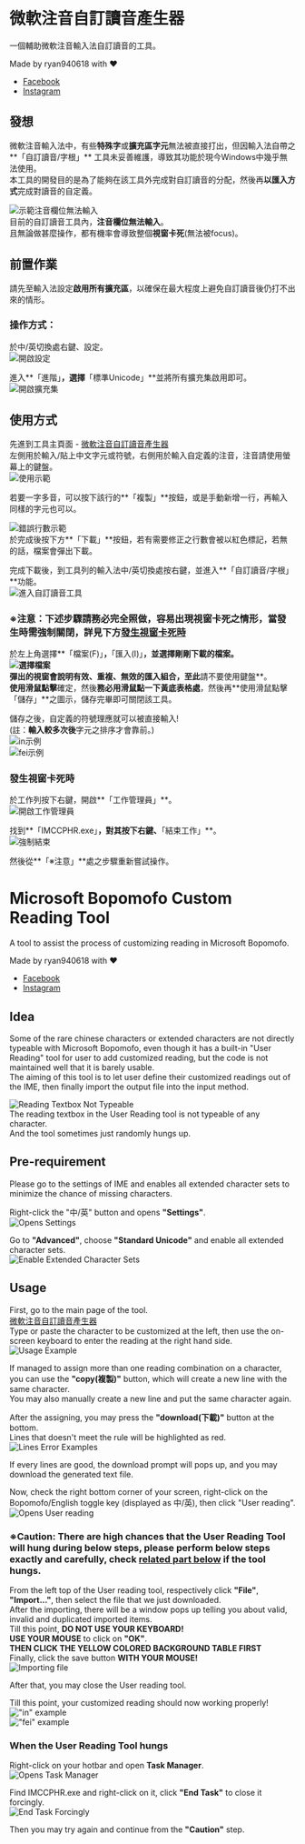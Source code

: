 # 微軟注音自訂讀音產生器  
一個輔助微軟注音輸入法自訂讀音的工具。  

Made by ryan940618 with ❤  
- [Facebook](https://facebook.com/ryan940618)  
- [Instagram](https://instagram.com/ryan940618)

## 發想  
微軟注音輸入法中，有些**特殊字**或**擴充區字元**無法被直接打出，但因輸入法自帶之**「自訂讀音/字根」** 工具未妥善維護，導致其功能於現今Windows中幾乎無法使用。  
本工具的開發目的是為了能夠在該工具外完成對自訂讀音的分配，然後再**以匯入方式**完成對讀音的自定義。  

![示範注音欄位無法輸入](https://github.com/ryan940618/msbpmf-customization/blob/4baab058b90d75f1ecce8f16e1b58765bf2cc519/assets/zh_toolError.gif)  
目前的自訂讀音工具內，**注音欄位無法輸入**。  
且無論做甚麼操作，都有機率會導致整個**視窗卡死**(無法被focus)。  

## 前置作業  
請先至輸入法設定**啟用所有擴充區**，以確保在最大程度上避免自訂讀音後仍打不出來的情形。  

### 操作方式：
於中/英切換處右鍵、設定。  
![開啟設定](https://github.com/ryan940618/msbpmf-customization/blob/4baab058b90d75f1ecce8f16e1b58765bf2cc519/assets/zh_setting.gif)  

進入**「進階」**，選擇**「標準Unicode」**並將所有擴充集啟用即可。  
![開啟擴充集](https://github.com/ryan940618/msbpmf-customization/blob/4baab058b90d75f1ecce8f16e1b58765bf2cc519/assets/zh_extended.gif)  

## 使用方式  
先進到工具主頁面 - [微軟注音自訂讀音產生器](https://ryan940618.github.io/msbpmf-customization/)  
左側用於輸入/貼上中文字元或符號，右側用於輸入自定義的注音，注音請使用螢幕上的鍵盤。  
![使用示範](https://github.com/ryan940618/msbpmf-customization/blob/9cf830d9bf40feb3bec76a1af16118dbc7207668/assets/showcase.gif)  

若要一字多音，可以按下該行的**「複製」**按鈕，或是手動新增一行，再輸入同樣的字元也可以。  

![錯誤行數示範](https://github.com/ryan940618/msbpmf-customization/blob/9cf830d9bf40feb3bec76a1af16118dbc7207668/assets/errorEgs.gif)  
於完成後按下方**「下載」**按鈕，若有需要修正之行數會被以紅色標記，若無的話，檔案會彈出下載。  

完成下載後，到工具列的輸入法中/英切換處按右鍵，並進入**「自訂讀音/字根」**功能。  
![進入自訂讀音工具](https://github.com/ryan940618/msbpmf-customization/blob/4baab058b90d75f1ecce8f16e1b58765bf2cc519/assets/zh_userReading.gif)  

### ※注意：下述步驟請務必完全照做，容易出現視窗卡死之情形，當發生時需強制關閉，詳見下方[發生視窗卡死時](https://github.com/ryan940618/msbpmf-customization#%E7%99%BC%E7%94%9F%E8%A6%96%E7%AA%97%E5%8D%A1%E6%AD%BB%E6%99%82)  
於左上角選擇**「檔案(F)」**，**「匯入(I)」**，並選擇剛剛下載的檔案。  
![選擇檔案](https://github.com/ryan940618/msbpmf-customization/blob/4baab058b90d75f1ecce8f16e1b58765bf2cc519/assets/zh_importing.gif)  
彈出的視窗會說明有效、重複、無效的匯入組合，至此**請不要使用鍵盤**。  
**使用滑鼠點擊**確定，然後**務必用滑鼠點一下黃底表格處**，然後再**使用滑鼠點擊「儲存」**之圖示，儲存完畢即可關閉該工具。  

儲存之後，自定義的符號理應就可以被直接輸入!  
(註：**輸入較多次後**字元之排序才會靠前。)  
![in示例](https://github.com/ryan940618/msbpmf-customization/blob/9cf830d9bf40feb3bec76a1af16118dbc7207668/assets/in.png)  
![fei示例](https://github.com/ryan940618/msbpmf-customization/blob/9cf830d9bf40feb3bec76a1af16118dbc7207668/assets/fei.png)  

### 發生視窗卡死時  
於工作列按下右鍵，開啟**「工作管理員」**。  
![開啟工作管理員](https://github.com/ryan940618/msbpmf-customization/blob/4baab058b90d75f1ecce8f16e1b58765bf2cc519/assets/zh_Taskmgr.gif)  

找到**「IMCCPHR.exe」**，對其按下右鍵、**「結束工作」**。  
![強制結束](https://github.com/ryan940618/msbpmf-customization/blob/4baab058b90d75f1ecce8f16e1b58765bf2cc519/assets/zh_endTask.gif)  

然後從**「※注意」**處之步驟重新嘗試操作。  


# Microsoft Bopomofo Custom Reading Tool  
A tool to assist the process of customizing reading in Microsoft Bopomofo.  

Made by ryan940618 with ❤  
- [Facebook](https://facebook.com/ryan940618)  
- [Instagram](https://instagram.com/ryan940618)  

## Idea  
Some of the rare chinese characters or extended characters are not directly typeable with Microsoft Bopomofo, even though it has a built-in "User Reading" tool for user to add customized reading, but the code is not maintained well that it is barely usable.  
The aiming of this tool is to let user define their customized readings out of the IME, then finally import the output file into the input method.  

![Reading Textbox Not Typeable](https://github.com/ryan940618/msbpmf-customization/blob/9cf830d9bf40feb3bec76a1af16118dbc7207668/assets/en_toolError.gif)  
The reading textbox in the User Reading tool is not typeable of any character.  
And the tool sometimes just randomly hungs up.  

## Pre-requirement  
Please go to the settings of IME and enables all extended character sets to minimize the chance of missing characters.  

Right-click the "中/英" button and opens **"Settings"**.  
![Opens Settings](https://github.com/ryan940618/msbpmf-customization/blob/63fb3c9041cc5a5d2c7373bad6a64603511fb7a4/assets/en_settings.gif)  

Go to **"Advanced"**, choose **"Standard Unicode"** and enable all extended character sets.  
![Enable Extended Character Sets](https://github.com/ryan940618/msbpmf-customization/blob/9cf830d9bf40feb3bec76a1af16118dbc7207668/assets/en_extended.gif)  

## Usage  
First, go to the main page of the tool.  
[微軟注音自訂讀音產生器](https://ryan940618.github.io/msbpmf-customization/)  
Type or paste the character to be customized at the left, then use the on-screen keyboard to enter the reading at the right hand side.  
![Usage Example](https://github.com/ryan940618/msbpmf-customization/blob/9cf830d9bf40feb3bec76a1af16118dbc7207668/assets/showcase.gif)  

If managed to assign more than one reading combination on a character, you can use the **"copy(複製)"** button, which will create a new line with the same character.  
You may also manually create a new line and put the same character again.  
 
After the assigning, you may press the **"download(下載)"** button at the bottom.  
Lines that doesn't meet the rule will be highlighted as red.  
![Lines Error Examples](https://github.com/ryan940618/msbpmf-customization/blob/9cf830d9bf40feb3bec76a1af16118dbc7207668/assets/errorEgs.gif)  

If every lines are good, the download prompt will pops up, and you may download the generated text file.  

Now, check the right bottom corner of your screen, right-click on the Bopomofo/English toggle key (displayed as 中/英), then click "User reading".  
![Opens User reading](https://github.com/ryan940618/msbpmf-customization/blob/9cf830d9bf40feb3bec76a1af16118dbc7207668/assets/en_userReading.gif)  

### ※Caution: There are high chances that the User Reading Tool will hung during below steps, please perform below steps exactly and carefully, check [related part below](https://github.com/ryan940618/msbpmf-customization#when-the-user-reading-tool-hungs) if the tool hungs.  
From the left top of the User reading tool, respectively click **"File"**, **"Import..."**, then select the file that we just downloaded.  
After the importing, there will be a window pops up telling you about valid, invalid and duplicated imported items.  
Till this point, **DO NOT USE YOUR KEYBOARD!**  
**USE YOUR MOUSE** to click on **"OK"**.  
**THEN CLICK THE YELLOW COLORED BACKGROUND TABLE FIRST**  
Finally, click the save button **WITH YOUR MOUSE!**  
![Importing file](https://github.com/ryan940618/msbpmf-customization/blob/9cf830d9bf40feb3bec76a1af16118dbc7207668/assets/en_importing.gif)  

After that, you may close the User reading tool.  

Till this point, your customized reading should now working properly!  
!["in" example](https://github.com/ryan940618/msbpmf-customization/blob/9cf830d9bf40feb3bec76a1af16118dbc7207668/assets/in.png)  
!["fei" example](https://github.com/ryan940618/msbpmf-customization/blob/9cf830d9bf40feb3bec76a1af16118dbc7207668/assets/fei.png)  

### When the User Reading Tool hungs  
Right-click on your hotbar and open **Task Manager**.  
![Opens Task Manager](https://github.com/ryan940618/msbpmf-customization/blob/9cf830d9bf40feb3bec76a1af16118dbc7207668/assets/en_Taskmgr.gif)  

Find IMCCPHR.exe and right-click on it, click **"End Task"** to close it forcingly.  
![End Task Forcingly](https://github.com/ryan940618/msbpmf-customization/blob/9cf830d9bf40feb3bec76a1af16118dbc7207668/assets/en_endTask.gif)  

Then you may try again and continue from the **"Caution"** step.  